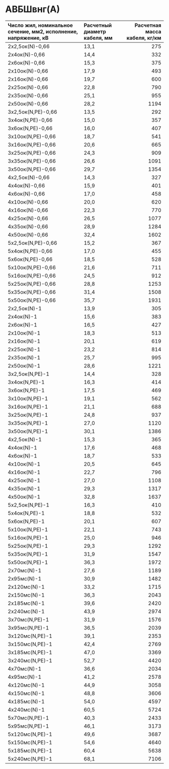 # АВБШвнг(А)

| Число жил, номинальное сечение, мм2, исполнение, напряжение, кВ   | Расчетный диаметр кабеля, мм   |   Расчетная масса кабеля, кг/км |
|:------------------------------------------------------------------|:-------------------------------|--------------------------------:|
| 2х2,5ок(N)-0,66                                                   | 13,1                           |                             275 |
| 2х4ок(N)-0,66                                                     | 14,4                           |                             332 |
| 2х6ок(N)-0,66                                                     | 15,3                           |                             375 |
| 2х10ок(N)-0,66                                                    | 17,9                           |                             493 |
| 2х16ок(N)-0,66                                                    | 19,7                           |                             600 |
| 2х25ок(N)-0,66                                                    | 22,8                           |                             790 |
| 2х35ок(N)-0,66                                                    | 25,1                           |                             955 |
| 2х50ок(N)-0,66                                                    | 28,2                           |                            1194 |
| 3х2,5ок(N,PE)-0,66                                                | 13,5                           |                             292 |
| 3х4ок(N,PE)-0,66                                                  | 15,0                           |                             357 |
| 3х6ок(N,PE)-0,66                                                  | 16,0                           |                             407 |
| 3х10ок(N,PE)-0,66                                                 | 18,7                           |                             541 |
| 3х16ок(N,PE)-0,66                                                 | 20,6                           |                             665 |
| 3х25ок(N,PE)-0,66                                                 | 24,3                           |                             909 |
| 3х35ок(N,PE)-0,66                                                 | 26,6                           |                            1091 |
| 3х50ок(N,PE)-0,66                                                 | 29,7                           |                            1354 |
| 4х2,5ок(N)-0,66                                                   | 14,3                           |                             327 |
| 4х4ок(N)-0,66                                                     | 15,9                           |                             401 |
| 4х6ок(N)-0,66                                                     | 17,0                           |                             458 |
| 4х10ок(N)-0,66                                                    | 20,0                           |                             620 |
| 4х16ок(N)-0,66                                                    | 22,3                           |                             770 |
| 4х25ок(N)-0,66                                                    | 26,5                           |                            1077 |
| 4х35ок(N)-0,66                                                    | 28,9                           |                            1284 |
| 4х50ок(N)-0,66                                                    | 32,4                           |                            1602 |
| 5х2,5ок(N,PE)-0,66                                                | 15,2                           |                             367 |
| 5х4ок(N,PE)-0,66                                                  | 17,0                           |                             455 |
| 5х6ок(N,PE)-0,66                                                  | 18,5                           |                             528 |
| 5х10ок(N,PE)-0,66                                                 | 21,6                           |                             711 |
| 5х16ок(N,PE)-0,66                                                 | 24,5                           |                             912 |
| 5х25ок(N,PE)-0,66                                                 | 28,8                           |                            1253 |
| 5х35ок(N,PE)-0,66                                                 | 31,4                           |                            1508 |
| 5х50ок(N,PE)-0,66                                                 | 35,7                           |                            1931 |
| 2х2,5ок(N)-1                                                      | 13,9                           |                             305 |
| 2х4ок(N)-1                                                        | 15,6                           |                             383 |
| 2х6ок(N)-1                                                        | 16,5                           |                             427 |
| 2х10ок(N)-1                                                       | 18,3                           |                             513 |
| 2х16ок(N)-1                                                       | 20,1                           |                             619 |
| 2х25ок(N)-1                                                       | 23,2                           |                             814 |
| 2х35ок(N)-1                                                       | 25,7                           |                             995 |
| 2х50ок(N)-1                                                       | 28,6                           |                            1221 |
| 3х2,5ок(N,PE)-1                                                   | 14,4                           |                             328 |
| 3х4ок(N,PE)-1                                                     | 16,3                           |                             414 |
| 3х6ок(N,PE)-1                                                     | 17,5                           |                             469 |
| 3х10ок(N,PE)-1                                                    | 19,1                           |                             562 |
| 3х16ок(N,PE)-1                                                    | 21,1                           |                             688 |
| 3х25ок(N,PE)-1                                                    | 24,8                           |                             937 |
| 3х35ок(N,PE)-1                                                    | 27,0                           |                            1120 |
| 3х50ок(N,PE)-1                                                    | 30,1                           |                            1386 |
| 4х2,5ок(N)-1                                                      | 15,3                           |                             365 |
| 4х4ок(N)-1                                                        | 17,6                           |                             468 |
| 4х6ок(N)-1                                                        | 18,7                           |                             533 |
| 4х10ок(N)-1                                                       | 20,5                           |                             645 |
| 4х16ок(N)-1                                                       | 22,7                           |                             796 |
| 4х25ок(N)-1                                                       | 27,0                           |                            1108 |
| 4х35ок(N)-1                                                       | 29,3                           |                            1317 |
| 4х50ок(N)-1                                                       | 32,8                           |                            1637 |
| 5х2,5ок(N,PE)-1                                                   | 16,3                           |                             410 |
| 5х4ок(N,PE)-1                                                     | 18,8                           |                             532 |
| 5х6ок(N,PE)-1                                                     | 20,1                           |                             607 |
| 5х10ок(N,PE)-1                                                    | 22,1                           |                             743 |
| 5х16ок(N,PE)-1                                                    | 25,0                           |                             946 |
| 5х25ок(N,PE)-1                                                    | 29,3                           |                            1292 |
| 5х35ок(N,PE)-1                                                    | 31,9                           |                            1547 |
| 5х50ок(N,PE)-1                                                    | 36,3                           |                            1972 |
| 2х70мс(N)-1                                                       | 27,6                           |                            1189 |
| 2х95мс(N)-1                                                       | 30,9                           |                            1482 |
| 2х120мс(N)-1                                                      | 33,2                           |                            1715 |
| 2х150мс(N)-1                                                      | 36,3                           |                            2043 |
| 2х185мс(N)-1                                                      | 39,6                           |                            2420 |
| 2х240мс(N)-1                                                      | 43,9                           |                            2974 |
| 3х70мс(N,PE)-1                                                    | 31,9                           |                            1576 |
| 3х95мс(N,PE)-1                                                    | 36,5                           |                            2039 |
| 3х120мс(N,PE)-1                                                   | 39,1                           |                            2353 |
| 3х150мс(N,PE)-1                                                   | 42,4                           |                            2769 |
| 3х185мс(N,PE)-1                                                   | 47,0                           |                            3369 |
| 3х240мс(N,PE)-1                                                   | 52,7                           |                            4420 |
| 4х70мс(N)-1                                                       | 36,6                           |                            2034 |
| 4х95мс(N)-1                                                       | 41,2                           |                            2578 |
| 4х120мс(N)-1                                                      | 44,9                           |                            3058 |
| 4х150мс(N)-1                                                      | 48,8                           |                            3606 |
| 4х185мс(N)-1                                                      | 54,0                           |                            4597 |
| 4х240мс(N)-1                                                      | 60,5                           |                            5724 |
| 5х70мс(N,PE)-1                                                    | 40,3                           |                            2433 |
| 5х95мс(N,PE)-1                                                    | 46,1                           |                            3173 |
| 5х120мс(N,PE)-1                                                   | 49,6                           |                            3687 |
| 5х150мс(N,PE)-1                                                   | 54,6                           |                            4640 |
| 5х185мс(N,PE)-1                                                   | 60,4                           |                            5638 |
| 5х240мс(N,PE)-1                                                   | 68,1                           |                            7106 |